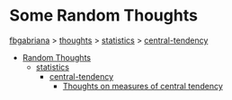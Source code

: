 # Some Random Thoughts

[fbgabriana](/) > [thoughts](/thoughts/) > [statistics](/thoughts/statistics/) > [central-tendency](/thoughts/central-tendency/)

* [Random Thoughts](/thoughts/)
	* [statistics](/thoughts/statistics/)
		* [central-tendency](/thoughts/central-tendency/)
			* [Thoughts on measures of central tendency](/thoughts/central-tendency/central-tendency.pdf)

